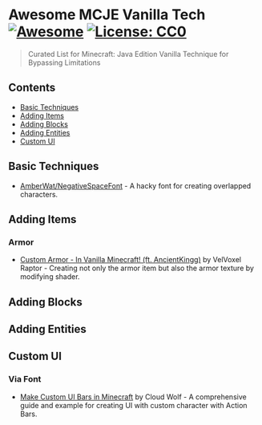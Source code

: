 # Awesome MCJE Vanilla Tech [![Awesome](https://awesome.re/badge.svg)](https://awesome.re) [![License: CC0](https://img.shields.io/badge/License-CC0-lightgrey.svg)](https://creativecommons.org/publicdomain/zero/1.0/)

> Curated List for Minecraft: Java Edition Vanilla Technique for Bypassing Limitations

## Contents

- [Basic Techniques](#basic-techniques)
- [Adding Items](#adding-items)
- [Adding Blocks](#adding-blocks)
- [Adding Entities](#adding-entities)
- [Custom UI](#custom-ui)

## Basic Techniques

- [AmberWat/NegativeSpaceFont](https://github.com/AmberWat/NegativeSpaceFont) - A hacky font for creating overlapped characters.

## Adding Items

### Armor

- [Custom Armor - In Vanilla Minecraft! (ft. AncientKingg)](https://youtu.be/Ape1acitJCc) by VelVoxel Raptor - Creating not only the armor item but also the armor texture by modifying shader.

## Adding Blocks

## Adding Entities

## Custom UI

### Via Font

- [Make Custom UI Bars in Minecraft](https://youtu.be/EL2X6ppZSCQ) by Cloud Wolf - A comprehensive guide and example for creating UI with custom character with Action Bars.
